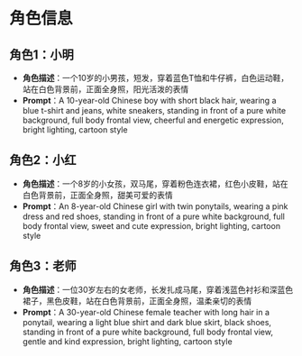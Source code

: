 # 角色信息

## 角色1：小明
- **角色描述**：一个10岁的小男孩，短发，穿着蓝色T恤和牛仔裤，白色运动鞋，站在白色背景前，正面全身照，阳光活泼的表情
- **Prompt**：A 10-year-old Chinese boy with short black hair, wearing a blue t-shirt and jeans, white sneakers, standing in front of a pure white background, full body frontal view, cheerful and energetic expression, bright lighting, cartoon style

## 角色2：小红
- **角色描述**：一个8岁的小女孩，双马尾，穿着粉色连衣裙，红色小皮鞋，站在白色背景前，正面全身照，甜美可爱的表情
- **Prompt**：An 8-year-old Chinese girl with twin ponytails, wearing a pink dress and red shoes, standing in front of a pure white background, full body frontal view, sweet and cute expression, bright lighting, cartoon style

## 角色3：老师
- **角色描述**：一位30岁左右的女老师，长发扎成马尾，穿着浅蓝色衬衫和深蓝色裙子，黑色皮鞋，站在白色背景前，正面全身照，温柔亲切的表情
- **Prompt**：A 30-year-old Chinese female teacher with long hair in a ponytail, wearing a light blue shirt and dark blue skirt, black shoes, standing in front of a pure white background, full body frontal view, gentle and kind expression, bright lighting, cartoon style